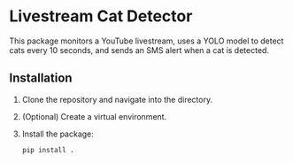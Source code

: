 # Livestream Cat Detector

This package monitors a YouTube livestream, uses a YOLO model to detect cats every 10 seconds, and sends an SMS alert when a cat is detected.

## Installation

1. Clone the repository and navigate into the directory.
2. (Optional) Create a virtual environment.
3. Install the package:

   ```bash
   pip install .
